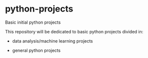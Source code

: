 # python-projects
Basic initial python projects

This repository will be dedicated to basic python projects divided in:

* data analysis/machine learning projects

* general python projects
